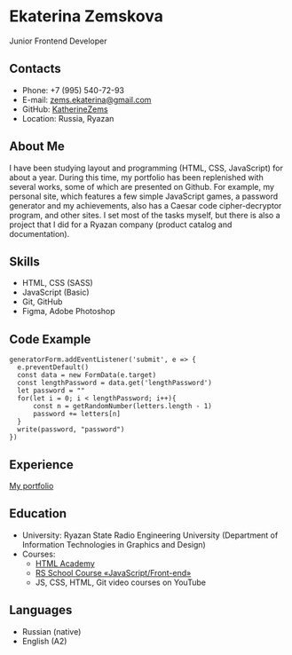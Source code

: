 # Ekaterina Zemskova

Junior Frontend Developer

## Contacts

- Phone: +7 (995) 540-72-93
- E-mail: zems.ekaterina@gmail.com
- GitHub: [KatherineZems](https://github.com/KatherineZems)
- Location: Russia, Ryazan

## About Me

I have been studying layout and programming (HTML, CSS, JavaScript) for about a year.
During this time, my portfolio has been replenished with several works, some of which
are presented on Github. For example, my personal site, which features a few simple
JavaScript games, a password generator and my achievements, also has a Caesar code
cipher-decryptor program, and other sites. I set most of the tasks myself, but there
is also a project that I did for a Ryazan company (product catalog and documentation).

## Skills

- HTML, CSS (SASS)
- JavaScript (Basic)
- Git, GitHub
- Figma, Adobe Photoshop

## Code Example

```
generatorForm.addEventListener('submit', e => {
  e.preventDefault()
  const data = new FormData(e.target)
  const lengthPassword = data.get('lengthPassword')
  let password = ""
  for(let i = 0; i < lengthPassword; i++){
      const n = getRandomNumber(letters.length - 1)
      password += letters[n]
  }
  write(password, "password")
})
```

## Experience

[My portfolio](https://katherinezems.github.io/my-portfolio/)

## Education

- University: Ryazan State Radio Engineering University
  (Department of Information Technologies in Graphics and Design)
- Courses:
  - [HTML Academy](https://htmlacademy.ru/courses)
  - [RS School Course «JavaScript/Front-end»](https://rs.school/index.html)
  - JS, CSS, HTML, Git video courses on YouTube

## Languages

- Russian (native)
- English (A2)
